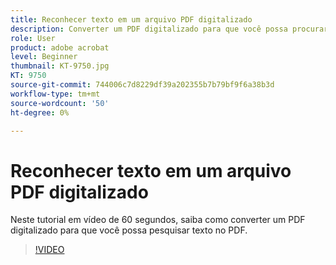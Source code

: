 ```yaml
---
title: Reconhecer texto em um arquivo PDF digitalizado
description: Converter um PDF digitalizado para que você possa procurar texto no PDF
role: User
product: adobe acrobat
level: Beginner
thumbnail: KT-9750.jpg
KT: 9750
source-git-commit: 744006c7d8229df39a202355b7b79bf9f6a38b3d
workflow-type: tm+mt
source-wordcount: '50'
ht-degree: 0%

---
```


# Reconhecer texto em um arquivo PDF digitalizado

Neste tutorial em vídeo de 60 segundos, saiba como converter um PDF digitalizado para que você possa pesquisar texto no PDF.

>[!VIDEO](https://video.tv.adobe.com/v/340081?hidetitle=true)
